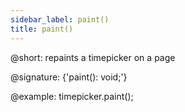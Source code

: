```yaml
---
sidebar_label: paint()
title: paint()
---          
```


@short: repaints a timepicker on a page

@signature: {'paint(): void;'}

@example:
timepicker.paint();
